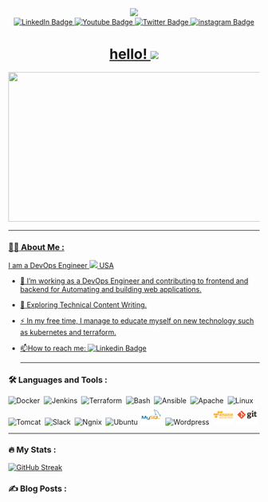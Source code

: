 <div id="header" align="center">
 <img src="https://media.giphy.com/media/fvx95jkua5th3YeThr/giphy.gif" width="100"/>
</div>
<div id="badges" align="center">
  <a href="https://www.linkedin.com/in/marcelin-famawa-ngassam-27b474205/">
    <img src="https://img.shields.io/badge/LinkedIn-blue?style=for-the-badge&logo=linkedin&logoColor=white" alt="LinkedIn Badge"/>
  </a>
  <a href="https://www.youtube.com">
    <img src="https://img.shields.io/badge/YouTube-red?style=for-the-badge&logo=youtube&logoColor=white" alt="Youtube Badge"/>
  </a>
  <a href="your-twitter-URL">
    <img src="https://img.shields.io/badge/Twitter-blue?style=for-the-badge&logo=twitter&logoColor=white" alt="Twitter Badge"/>
  </a>
  <a href="https://www.instagram.com/yanfashion/">
    <img src="https://img.shields.io/badge/instagram-pink?style=for-the-badge&logo=instagram&logocolor=pink" alt="instagram Badge"/>
</div>
<h1 align="center">
  hello!
  <img src="https://media.giphy.com/media/4zX65L31kfwz4JrUDU/giphy.gif" width="30px"/>
</h1>
  <div align="center">
  <img src="https://media.giphy.com/media/ZVik7pBtu9dNS/giphy.gif" width="600" height="300"/>
</div>
  
  ---
  
  ### :man_technologist:  About Me :
  I am a DevOps Engineer <img src="https://media.giphy.com/media/WUlplcMpOCEmTGBtBW/giphy.gif" width="30"> USA
  - :telescope: I’m working as a DevOps Engineer and contributing to frontend and backend for Automating and building web applications.

- :seedling: Exploring Technical Content Writing.

- :zap: In my free time, I manage to educate myself on new technology such as kubernetes and terraform.

- :mailbox:How to reach me: [![Linkedin Badge](https://img.shields.io/badge/-kakbar-blue?style=flat&logo=Linkedin&logoColor=white)](https://www.linkedin.com/in/marcelin-famawa-ngassam-27b474205/)
  
  ---

### :hammer_and_wrench: Languages and Tools :
 <div>
  <img src="https://cdn.jsdelivr.net/gh/devicons/devicon/icons/docker/docker-original-wordmark.svg" title="Docker" alt="Docker" width="40" height="40"/>&nbsp;
  <img src="https://cdn.jsdelivr.net/gh/devicons/devicon/icons/jenkins/jenkins-original.svg" title="Jenkins" alt="Jenkins" width="40" height="40"/>&nbsp;
  <img src="https://cdn.jsdelivr.net/gh/devicons/devicon/icons/terraform/terraform-original-wordmark.svg" title="Terraform" alt="Terraform" width="40" height="40"/>&nbsp;
  <img src="https://cdn.jsdelivr.net/gh/devicons/devicon/icons/bash/bash-plain.svg" title="Bash" alt="Bash" width="40" height="40"/>&nbsp;
  <img src="https://cdn.jsdelivr.net/gh/devicons/devicon/icons/ansible/ansible-original-wordmark.svg" title="Ansible" alt="Ansible" width="40" height="40"/>&nbsp;
  <img src="https://cdn.jsdelivr.net/gh/devicons/devicon/icons/apache/apache-original-wordmark.svg" title="Apache" alt="Apache" width="40" height="40"/>&nbsp;
  <img src="https://cdn.jsdelivr.net/gh/devicons/devicon/icons/linux/linux-original.svg"  title="Linux" alt="Linux" width="40" height="40"/>&nbsp;
  <img src="https://cdn.jsdelivr.net/gh/devicons/devicon/icons/tomcat/tomcat-original.svg" title="Tomcat" alt="Tomcat" width="40" height="40"/>&nbsp;
  <img src="https://cdn.jsdelivr.net/gh/devicons/devicon/icons/slack/slack-original-wordmark.svg" title="Slack" alt="Slack" width="40" height="40"/>&nbsp;
  <img src="https://cdn.jsdelivr.net/gh/devicons/devicon/icons/nginx/nginx-original.svg" title="Ngnix" alt="Ngnix" width="40" height="40"/>&nbsp;
  <img src="https://cdn.jsdelivr.net/gh/devicons/devicon/icons/ubuntu/ubuntu-plain.svg" title="Ubuntu"  alt="Ubuntu" width="40" height="40"/>&nbsp;
  <img src="https://github.com/devicons/devicon/blob/master/icons/mysql/mysql-original-wordmark.svg" title="MySQL"  alt="MySQL" width="40" height="40"/>&nbsp;
  <img src="https://cdn.jsdelivr.net/gh/devicons/devicon/icons/wordpress/wordpress-original.svg" title="Wordpress" alt="Wordpress" width="40" height="40"/>&nbsp;
  <img src="https://github.com/devicons/devicon/blob/master/icons/amazonwebservices/amazonwebservices-plain-wordmark.svg" title="AWS" alt="AWS" width="40" height="40"/>&nbsp;
  <img src="https://github.com/devicons/devicon/blob/master/icons/git/git-original-wordmark.svg" title="Git" **alt="Git" width="40" height="40"/> 
   
   ---

### :fire: My Stats :
 [![GitHub Streak](http://github-readme-streak-stats.herokuapp.com?user=yannfama&theme=shades-of-purple&date_format=M%20j%5B%2C%20Y%5D&stroke=1B57DD&background=76767667&border=DDA81B&ring=891233EA&fire=DD2727&currStreakNum=19DD1A&sideNums=DD2727&currStreakLabel=5D6216A9&sideLabels=21662C&dates=4E4E4E)](https://git.io/streak-stats)
   
   ### :writing_hand: Blog Posts :
   <!-- BLOG-POST-LIST:START -->
<!-- BLOG-POST-LIST:END -->
